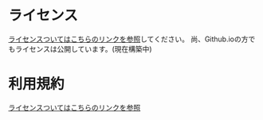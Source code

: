 # ライセンス
[ライセンスついてはこちらのリンクを参照](https://github.com/kouhei-math-project/kouhei-math-project.github.io/blob/main/LICENSE.md)してください。
尚、Github.ioの方でもライセンスは公開しています。(現在構築中)
# 利用規約
[ライセンスついてはこちらのリンクを参照](https://github.com/kouhei-math-project/kouhei-math-project.github.io/blob/main/Terms_of_Use.md)
